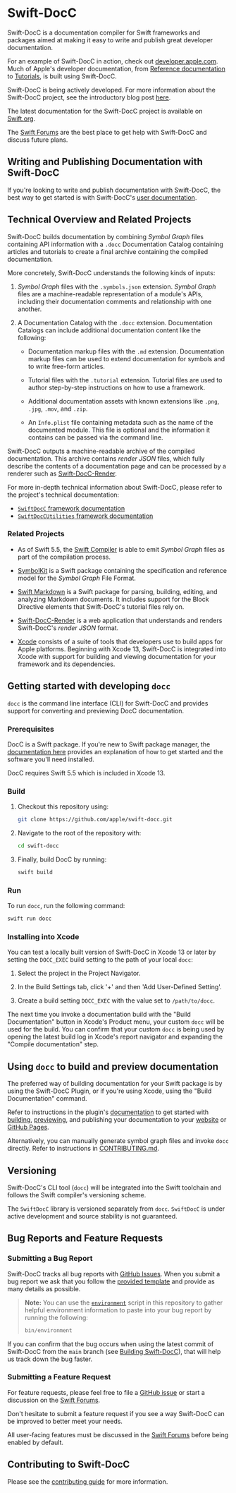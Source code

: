 # Swift-DocC

Swift-DocC is a documentation compiler for Swift frameworks and packages aimed 
at making it easy to write and publish great developer documentation.

For an example of Swift-DocC in action, check out 
[developer.apple.com](https://developer.apple.com/documentation).
Much of Apple's developer documentation,
from [Reference documentation](https://developer.apple.com/documentation/GroupActivities)
to [Tutorials](https://developer.apple.com/tutorials/swiftui),
is built using Swift-DocC.

Swift-DocC is being actively developed. For more information about the
Swift-DocC project, see the introductory blog post
[here](https://swift.org/blog/swift-docc/).

The latest documentation for the Swift-DocC project is available
on [Swift.org](https://swift.org/documentation/docc).

The [Swift Forums](https://forums.swift.org/c/development/swift-docc) are
the best place to get help with Swift-DocC and discuss future plans.

## Writing and Publishing Documentation with Swift-DocC

If you're looking to write and publish documentation with Swift-DocC, 
the best way to get started is with Swift-DocC's
[user documentation](https://www.swift.org/documentation/docc).

## Technical Overview and Related Projects

Swift-DocC builds documentation by combining _Symbol Graph_ files containing API information 
with a `.docc` Documentation Catalog containing articles and tutorials
to create a final archive containing the compiled documentation.

More concretely, Swift-DocC understands the following kinds of inputs:

  1. _Symbol Graph_ files with the `.symbols.json` extension.
     _Symbol Graph_ files are a machine-readable representation of a module's APIs, 
     including their documentation comments and relationship with one another.

  2. A Documentation Catalog with the `.docc` extension. 
     Documentation Catalogs can include additional documentation content like the following:
   
     - Documentation markup files with the `.md` extension. Documentation markup files can
       be used to extend documentation for symbols and to write free-form articles.
 
     - Tutorial files with the `.tutorial` extension. Tutorial files are used to author
       step-by-step instructions on how to use a framework.
 
     - Additional documentation assets with known extensions like `.png`, `.jpg`, `.mov`,
       and `.zip`.
 
     - An `Info.plist` file containing metadata such as the name of the documented module. 
       This file is optional and the information it contains can be passed via the command line.

Swift-DocC outputs a machine-readable archive of the compiled documentation.
This archive contains _render JSON_ files, which fully describe the contents
of a documentation page and can be processed by a renderer such as
[Swift-DocC-Render](https://github.com/apple/swift-docc-render).

For more in-depth technical information about Swift-DocC, please refer to the
project's technical documentation:

- [`SwiftDocC` framework documentation](https://apple.github.io/swift-docc/documentation/swiftdocc/)
- [`SwiftDocCUtilities` framework documentation](https://apple.github.io/swift-docc/documentation/swiftdoccutilities/)

### Related Projects

  - As of Swift 5.5, the [Swift Compiler](https://github.com/apple/swift) is able to 
    emit _Symbol Graph_ files as part of the compilation process.
    
  - [SymbolKit](https://github.com/apple/swift-docc-symbolkit) is a Swift package containing
    the specification and reference model for the _Symbol Graph_ File Format.
  
  - [Swift Markdown](https://github.com/apple/swift-markdown) is a 
    Swift package for parsing, building, editing, and analyzing 
    Markdown documents. It includes support for the Block Directive elements
    that Swift-DocC's tutorial files rely on.
    
  - [Swift-DocC-Render](https://github.com/apple/swift-docc-render) 
    is a web application that understands and renders
    Swift-DocC's _render JSON_ format.
    
  - [Xcode](https://developer.apple.com/xcode/) consists of a suite of
    tools that developers use to build apps for Apple platforms.
    Beginning with Xcode 13, Swift-DocC is integrated into Xcode
    with support for building and viewing documentation for your framework and
    its dependencies.
  
## Getting started with developing `docc`

`docc` is the command line interface (CLI) for Swift-DocC and provides
support for converting and previewing DocC documentation.

### Prerequisites

DocC is a Swift package. If you're new to Swift package manager,
the [documentation here](https://swift.org/getting-started/#using-the-package-manager)
provides an explanation of how to get started and the software you'll need
installed.

DocC requires Swift 5.5 which is included in Xcode 13.

### Build

1. Checkout this repository using:

    ```bash
    git clone https://github.com/apple/swift-docc.git
    ```

2. Navigate to the root of the repository with:

    ```bash
    cd swift-docc
    ```

3. Finally, build DocC by running:

    ```bash
    swift build
    ```

### Run

To run `docc`, run the following command:

  ```bash
  swift run docc
  ```
  
### Installing into Xcode

You can test a locally built version of Swift-DocC in Xcode 13 or later by setting
the `DOCC_EXEC` build setting to the path of your local `docc`:

  1. Select the project in the Project Navigator.
  
  2. In the Build Settings tab, click '+' and then 'Add User-Defined Setting'. 
  
  3. Create a build setting `DOCC_EXEC` with the value set to `/path/to/docc`. 

The next time you invoke a documentation build with the "Build Documentation"
button in Xcode's Product menu, your custom `docc` will be used for the build.
You can confirm that your custom `docc` is being used by opening the latest build
log in Xcode's report navigator and expanding the "Compile documentation" step.
  
## Using `docc` to build and preview documentation

The preferred way of building documentation for your Swift package is by using
the Swift-DocC Plugin, or if you're using Xcode, using the "Build Documentation" command. 

Refer to instructions in the plugin's 
[documentation](https://apple.github.io/swift-docc-plugin/documentation/swiftdoccplugin/)
to get started with [building](https://apple.github.io/swift-docc-plugin/documentation/swiftdoccplugin/generating-documentation-for-a-specific-target), [previewing](https://apple.github.io/swift-docc-plugin/documentation/swiftdoccplugin/previewing-documentation),
and publishing your documentation to your [website](https://apple.github.io/swift-docc-plugin/documentation/swiftdoccplugin/generating-documentation-for-hosting-online) or [GitHub Pages](https://apple.github.io/swift-docc-plugin/documentation/swiftdoccplugin/publishing-to-github-pages).

Alternatively, you can manually generate symbol graph files and invoke `docc` directly. 
Refer to instructions in [CONTRIBUTING.md](/CONTRIBUTING.md#assembling-symbol-graphs-and-building-with-docc-directly).
  
## Versioning

Swift-DocC's CLI tool (`docc`) will be integrated into the Swift toolchain 
and follows the Swift compiler's versioning scheme.

The `SwiftDocC` library is versioned separately from `docc`. `SwiftDocC` is under
active development and source stability is not guaranteed.

## Bug Reports and Feature Requests

### Submitting a Bug Report

Swift-DocC tracks all bug reports with 
[GitHub Issues](https://github.com/apple/swift-docc/issues).
When you submit a bug report we ask that you follow the
[provided template](https://github.com/apple/swift-docc/issues/new?assignees=&labels=bug&template=BUG_REPORT.yml)
and provide as many details as possible.

> **Note:** You can use the [`environment`](bin/environment) script
> in this repository to gather helpful environment information to paste
> into your bug report by running the following:
> 
> ```sh
> bin/environment
> ```

If you can confirm that the bug occurs when using the latest commit of Swift-DocC
from the `main` branch (see [Building Swift-DocC](/CONTRIBUTING.md#building-swift-docc)),
that will help us track down the bug faster.

### Submitting a Feature Request

For feature requests, please feel free to file a
[GitHub issue](https://github.com/apple/swift-docc/issues/new?assignees=&labels=enhancement&template=FEATURE_REQUEST.yml)
or start a discussion on the [Swift Forums](https://forums.swift.org/c/development/swift-docc).

Don't hesitate to submit a feature request if you see a way
Swift-DocC can be improved to better meet your needs.

All user-facing features must be discussed
in the [Swift Forums](https://forums.swift.org/c/development/swift-docc)
before being enabled by default.

## Contributing to Swift-DocC

Please see the [contributing guide](/CONTRIBUTING.md) for more information.

<!-- Copyright (c) 2021-2022 Apple Inc and the Swift Project authors. All Rights Reserved. -->

